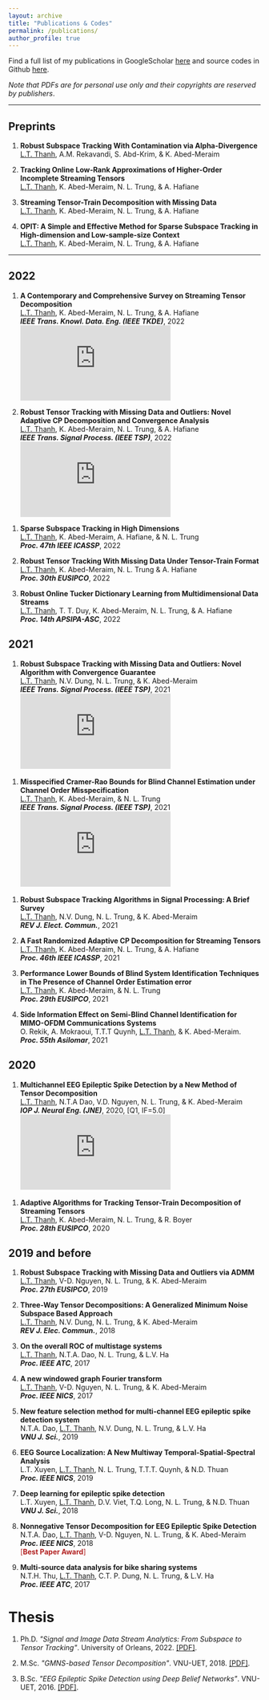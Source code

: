 ```yaml
---
layout: archive
title: "Publications & Codes"
permalink: /publications/
author_profile: true
---
```


Find a full list of my publications in GoogleScholar [here](https://scholar.google.com.vn/citations?user=_6GEXU4AAAAJ&hl=en) and source codes in Github [here](https://github.com/thanhtbt).

*Note that PDFs are for personal use only and their copyrights are reserved by publishers*.

---

Preprints
----

1.  **Robust Subspace Tracking With Contamination via Alpha-Divergence**<br> <span style="text-decoration:underline">L.T. Thanh</span>, A.M. Rekavandi, S. Abd-Krim, & K. Abed-Meraim<br> <a href="https://www.techrxiv.org/articles/preprint/Robust_Subspace_Tracking_With_Contamination_Mitigation_via_-Divergence/21385335"><i class="fas fa-fw fa-link zoom"></i></a> <a href="https://thanhtbt.github.io/files/2023_aFAPI.pdf"><i class="fas fa-fw fa-file-pdf zoom"></i></a> <a href="https://github.com/thanhtbt/aFAPI"><i class="fab fa-fw fa-github zoom"></i></a>


1.  **Tracking Online Low-Rank Approximations of Higher-Order Incomplete Streaming Tensors**<br> <span style="text-decoration:underline">L.T. Thanh</span>, K. Abed-Meraim, N. L. Trung, & A. Hafiane<br> 
<a href="https://www.techrxiv.org/articles/preprint/Tracking_Online_Low-Rank_Approximations_of_Higher-Order_Incomplete_Streaming_Tensors/19704034"><i class="fas fa-fw fa-link zoom"></i></a> <a href="https://drive.google.com/file/d/12OQrkKvKZVU3-4-3fjtLKLQuplNcOhmZ/view?usp=sharing"><i class="fas fa-fw fa-file-pdf zoom"></i></a> <a href="https://github.com/thanhtbt/tensor_tracking"><i class="fab fa-fw fa-github zoom"></i></a>


1. **Streaming Tensor-Train Decomposition with Missing Data**<br> <span style="text-decoration:underline">L.T. Thanh</span>, K. Abed-Meraim, N. L. Trung, & A. Hafiane<br> 
<a href="https://www.techrxiv.org/articles/preprint/Streaming_Tensor-Train_Decomposition_with_Missing_Data/20141156"><i class="fas fa-fw fa-link zoom"></i></a> <a href="https://github.com/thanhtbt/ATT-miss"><i class="fab fa-fw fa-github zoom"></i></a>


1. **OPIT: A Simple and Effective Method for Sparse Subspace Tracking in High-dimension and Low-sample-size Context**<br> <span style="text-decoration:underline">L.T. Thanh</span>, K. Abed-Meraim, N. L. Trung, & A. Hafiane<br>  <a href="https://github.com/thanhtbt/SST"><i class="fab fa-fw fa-github zoom"></i></a> 


---

2022
----


1. **A Contemporary and Comprehensive Survey on Streaming Tensor Decomposition**<br> <span style="text-decoration:underline">L.T. Thanh</span>, K. Abed-Meraim, N. L. Trung, & A. Hafiane<br> ***IEEE Trans. Knowl. Data. Eng. (IEEE TKDE)***, 2022<br>  <a href="https://ieeexplore.ieee.org/document/9994046"><i class="fas fa-fw fa-link zoom"></i></a> <a href="https://thanhtbt.github.io/files/2022_TKDE_A%20Contemporary%20and%20Comprehensive%20Survey%20on%20Streaming%20Tensor%20Decomposition.pdf"><i class="fas fa-fw fa-file-pdf zoom"></i></a> [![Citation Badge](https://api.juleskreuer.eu/citation-badge.php?doi=10.1109/TKDE.2022.3230874)](https://juleskreuer.eu/projekte/citation-badge/) <span class="_dimensions_badge_embed_" data-doi="10.1109/TKDE.2022.3230874" data-style="small_rectangle"></span><script async src="https://badge.dimensions.ai/badge.js" charset="utf-8"></script>




1. **Robust Tensor Tracking with Missing Data and Outliers: Novel Adaptive CP Decomposition and Convergence Analysis**<br><span style="text-decoration:underline">L.T. Thanh</span>, K. Abed-Meraim, N. L. Trung, & A. Hafiane<br>***IEEE Trans. Signal Process. (IEEE TSP)***, 2022<br> <a href="https://ieeexplore.ieee.org/document/9866940"><i class="fas fa-fw fa-link zoom"></i></a> <a href="https://thanhtbt.github.io/files/2022_TSP_RACP%20(Raw).pdf"><i class="fas fa-fw fa-file-pdf zoom"></i></a> <a href="https://thanhtbt.github.io/files/2022_TSP_RACP_Supplementary.pdf"><i class="fas fa-fw fa-code zoom"></i></a>
[![Citation Badge](https://api.juleskreuer.eu/citation-badge.php?doi=10.1109/TSP.2022.3201640)](https://juleskreuer.eu/projekte/citation-badge/)
<span class="__dimensions_badge_embed__" data-doi="10.1109/TSP.2022.3201640" data-style="small_rectangle">
 
1. **Sparse Subspace Tracking in High Dimensions**<br><span style="text-decoration:underline">L.T. Thanh</span>, K. Abed-Meraim, A. Hafiane, & N. L. Trung<br>***Proc. 47th IEEE ICASSP***, 2022<br> <a href="https://ieeexplore.ieee.org/document/9746546"><i class="fas fa-fw fa-link zoom"></i></a> <a href="https://thanhtbt.github.io/files/2022_ICASSP%20-%20Sparse%20Subspace%20Tracking%20in%20High%20Dimensions.pdf"><i class="fas fa-fw fa-file-pdf zoom"></i></a> <a href="https://github.com/thanhtbt/SST"><i class="fab fa-fw fa-github zoom"></i></a>



1. **Robust Tensor Tracking With Missing Data Under Tensor-Train Format**<br><span style="text-decoration:underline">L.T. Thanh</span>, K. Abed-Meraim, N. L. Trung & A. Hafiane<br>***Proc. 30th EUSIPCO***, 2022<br> <a href="https://ieeexplore.ieee.org/document/9909702"><i class="fas fa-fw fa-link zoom"></i></a> <a href="https://thanhtbt.github.io/files/2022_EUSIPCO-Robust%20Tensor%20Tracking%20with%20Missing%20Data%20under%20Tensor-Train%20Format.pdf"><i class="fas fa-fw fa-file-pdf zoom"></i></a> <a href="https://github.com/thanhtbt/ROBOT"><i class="fab fa-fw fa-github zoom"></i></a>




1. **Robust Online Tucker Dictionary Learning from Multidimensional Data Streams**<br><span style="text-decoration:underline">L.T. Thanh</span>, T. T. Duy, K. Abed-Meraim, N. L. Trung, & A. Hafiane<br> ***Proc. 14th APSIPA-ASC***, 2022<br> <a href="https://ieeexplore.ieee.org/document/9980029"><i class="fas fa-fw fa-link zoom"></i></a> <a href="https://thanhtbt.github.io/files/2022_APSIPA_Robust%20Online%20Tucker%20Dictionary%20Learning%20from%20Multidimensional%20Data%20Streams.pdf"><i class="fas fa-fw fa-file-pdf zoom"></i></a> <a href="https://github.com/thanhtbt/ROTDL"><i class="fab fa-fw fa-github zoom"></i></a>


2021
----
1. **Robust Subspace Tracking with Missing Data and Outliers: Novel Algorithm with Convergence Guarantee**<br><span style="text-decoration:underline">L.T. Thanh</span>, N.V. Dung, N. L. Trung, & K. Abed-Meraim<br>***IEEE Trans. Signal Process. (IEEE TSP)***, 2021<br> <a href="https://ieeexplore.ieee.org/document/9381678"><i class="fas fa-fw fa-link zoom"></i></a> <a href="https://thanhtbt.github.io/files/2021_TSP_PETRELS-ADMM%20(Raw).pdf"><i class="fas fa-fw fa-file-pdf zoom"></i></a> <a href="https://github.com/thanhtbt/RST"><i class="fab fa-fw fa-github zoom"></i></a> <a href="https://thanhtbt.github.io/files/2021_TSP_Supplementary.pdf"><i class="fas fa-fw fa-code zoom"></i></a> [![Citation Badge](https://api.juleskreuer.eu/citation-badge.php?doi=10.1109/TSP.2021.3066795)](https://juleskreuer.eu/projekte/citation-badge/)
<span class="__dimensions_badge_embed__" data-doi="10.1109/TSP.2021.3066795" data-style="small_rectangle">


 
1. **Misspecified Cramer-Rao Bounds for Blind Channel Estimation under Channel Order Misspecification**<br> <span style="text-decoration:underline">L.T. Thanh</span>, K. Abed-Meraim, & N. L. Trung<br>***IEEE Trans. Signal Process. (IEEE TSP)***, 2021<br> <a href="https://ieeexplore.ieee.org/document/9537597"><i class="fas fa-fw fa-link zoom"></i></a> <a href="https://thanhtbt.github.io/files/2021_TSP_MCRB%20(Raw).pdf"><i class="fas fa-fw fa-file-pdf zoom"></i></a>
[![Citation Badge](https://api.juleskreuer.eu/citation-badge.php?doi=10.1109/TSP.2021.3111558)](https://juleskreuer.eu/projekte/citation-badge/) 
<span class="__dimensions_badge_embed__" data-doi="10.1109/TSP.2021.3111558" data-style="small_rectangle">

 
1. **Robust Subspace Tracking Algorithms in Signal Processing: A Brief Survey**<br><span style="text-decoration:underline">L.T. Thanh</span>, N.V. Dung, N. L. Trung, & K. Abed-Meraim<br>***REV J. Elect. Commun.***, 2021<br> <a href="https://rev-jec.org/index.php/rev-jec/article/view/270"><i class="fas fa-fw fa-link zoom"></i></a> <a href="https://thanhtbt.github.io/files/2021_JEC_Robust%20Subspace%20Tracking%20Algorithms%20in%20Signal%20Processing.pdf"><i class="fas fa-fw fa-file-pdf zoom"></i></a>


1. **A Fast Randomized Adaptive CP Decomposition for Streaming Tensors**<br><span style="text-decoration:underline">L.T. Thanh</span>, K. Abed-Meraim, N. L. Trung, & A. Hafiane<br> ***Proc. 46th IEEE ICASSP***, 2021<br> <a href="https://ieeexplore.ieee.org/document/9413554"><i class="fas fa-fw fa-link zoom"></i></a> <a href="https://thanhtbt.github.io/files/2021_ICASSP%20-%20Randomized%20Adaptive%20CP%20Algorithm.pdf"><i class="fas fa-fw fa-file-pdf zoom"></i></a> <a href="https://github.com/thanhtbt/ROLCP"><i class="fab fa-fw fa-github zoom"></i></a>  



1. **Performance Lower Bounds of Blind System Identification Techniques in The Presence of Channel Order Estimation error**<br><span style="text-decoration:underline">L.T. Thanh</span>, K. Abed-Meraim, & N. L. Trung<br> ***Proc. 29th EUSIPCO***, 2021<br> <a href="https://ieeexplore.ieee.org/document/9615921"><i class="fas fa-fw fa-link zoom"></i></a> <a href="https://thanhtbt.github.io/files/2021_EUSIPCO_Perforamnce%20lower%20bounds%20of%20blind%20system%20identification%20techniques%20in%20the%20presence%20of%20channel%20order%20estimation%20error.pdf"><i class="fas fa-fw fa-file-pdf zoom"></i></a>  


1. **Side Information Effect on Semi-Blind Channel Identification for MIMO-OFDM Communications Systems**<br>O. Rekik, A. Mokraoui, T.T.T Quynh, <span style="text-decoration:underline">L.T. Thanh</span>, & K. Abed-Meraim.  <br> ***Proc. 55th Asilomar***, 2021 <br> <a href="https://ieeexplore.ieee.org/document/9723265"><i class="fas fa-fw fa-link zoom"></i></a> <a href="https://thanhtbt.github.io/files/2021_Asilomar_Side%20Information%20Effect%20on%20Semi-Blind%20Channel%20Identification%20for%20MIMO-OFDM%20Communications.pdf"><i class="fas fa-fw fa-file-pdf zoom"></i></a>  


2020
----

1. **Multichannel EEG Epileptic Spike Detection by a New Method of Tensor Decomposition**<br><span style="text-decoration:underline">L.T. Thanh</span>, N.T.A Dao, V.D. Nguyen, N. L. Trung, & K. Abed-Meraim<br>***IOP J. Neural Eng. (JNE)***, 2020, [Q1, IF=5.0] <br>   <a href="https://iopscience.iop.org/article/10.1088/1741-2552/ab5247"><i class="fas fa-fw fa-link zoom"></i></a> <a href="https://thanhtbt.github.io/files/2020_JNE(Raw).pdf"><i class="fas fa-fw fa-file-pdf zoom"></i></a> <a href="https://thanhtbt.github.io/files/EEG_Ten_Technical_Report_Final.pdf"><i class="fas fa-fw fa-code zoom"></i></a> [![Citation Badge](https://api.juleskreuer.eu/citation-badge.php?doi=10.1088/1741-2552/ab5247)](https://juleskreuer.eu/projekte/citation-badge/)
<span class="__dimensions_badge_embed__" data-doi="10.1088/1741-2552/ab5247" data-style="small_rectangle">
 
 

 
 

1. **Adaptive Algorithms for Tracking Tensor-Train Decomposition of Streaming Tensors**<br><span style="text-decoration:underline">L.T. Thanh</span>, K. Abed-Meraim, N. L. Trung, & R. Boyer<br> ***Proc. 28th EUSIPCO***, 2020<br> <a href="https://ieeexplore.ieee.org/document/9287780"><i class="fas fa-fw fa-link zoom"></i></a> <a href="https://thanhtbt.github.io/files/2020_EUSIPCO%20-%20Adaptive%20Algorithms%20for%20Tracking%20Tensor-Train%20Decomposition%20of%20Streaming%20Tensors.pdf"><i class="fas fa-fw fa-file-pdf zoom"></i></a> <a href="https://github.com/thanhtbt/ATT"><i class="fab fa-fw fa-github zoom"></i></a>



2019 and before
----
1. **Robust Subspace Tracking with Missing Data and Outliers via ADMM**<br><span style="text-decoration:underline">L.T. Thanh</span>, V-D. Nguyen, N. L. Trung,  & K. Abed-Meraim<br>***Proc. 27th EUSIPCO***, 2019<br> <a href="https://ieeexplore.ieee.org/document/8903031"><i class="fas fa-fw fa-link zoom"></i></a> <a href="https://thanhtbt.github.io/files/2019_EUSIPCO%20-%20Robust%20Subspace%20Tracking%20with%20Missing%20Data%20and%20Outliers%20via%20ADMM.pdf"><i class="fas fa-fw fa-file-pdf zoom"></i></a> <a href="https://github.com/thanhtbt/RST"><i class="fab fa-fw fa-github zoom"></i></a>
 
 

1. **Three-Way Tensor Decompositions: A Generalized Minimum Noise Subspace Based Approach**<br><span style="text-decoration:underline">L.T. Thanh</span>, N.V. Dung, N. L. Trung, & K. Abed-Meraim<br>***REV J. Elec. Commun.***, 2018<br> <a href="https://rev-jec.org/index.php/rev-jec/article/view/196"><i class="fas fa-fw fa-link zoom"></i></a> <a href="https://thanhtbt.github.io/files/2018%20JEC-Three-Way%20Tensor%20Decompositions%20A%20Generalized%20Minimum%20Noise%20Subspace.pdf"><i class="fas fa-fw fa-file-pdf zoom"></i></a>  


1. **On the overall ROC of multistage systems**<br><span style="text-decoration:underline">L.T. Thanh</span>, N.T.A. Dao, N. L. Trung, & L.V. Ha<br>***Proc. IEEE ATC***, 2017<br> <a href="https://ieeexplore.ieee.org/document/8167623"><i class="fas fa-fw fa-link zoom"></i></a> <a href="https://eprints.uet.vnu.edu.vn/eprints/id/eprint/2595/1/1570379504.pdf"><i class="fas fa-fw fa-file-pdf zoom"></i></a> <a href="https://github.com/thanhtbt/ROC"><i class="fab fa-fw fa-github zoom"></i></a>


1. **A new windowed graph Fourier transform**<br><span style="text-decoration:underline">L.T. Thanh</span>, V-D. Nguyen, N. L. Trung, & K. Abed-Meraim<br>  ***Proc. IEEE NICS***, 2017<br> <a href="https://ieeexplore.ieee.org/document/8108055"><i class="fas fa-fw fa-link zoom"></i></a> <a href="https://eprints.uet.vnu.edu.vn/eprints/id/eprint/3034/1/1570395521%20%281%29.pdf"><i class="fas fa-fw fa-file-pdf zoom"></i></a>  
 

1. **New feature selection method for multi-channel EEG epileptic spike detection system**<br>N.T.A. Dao, <span style="text-decoration:underline">L.T. Thanh</span>, N.V. Dung, N. L. Trung, & L.V. Ha<br> ***VNU J. Sci.***, 2019<br> 
<a href="https://jcsce.vnu.edu.vn/index.php/jcsce/article/view/230"><i class="fas fa-fw fa-link zoom"></i></a> <a href="https://thanhtbt.github.io/files/2019%20VNU-JCSCE-New%20feature%20selection%20method%20for%20multi-channel%20EEG%20epileptic%20spike%20detection.pdf"><i class="fas fa-fw fa-file-pdf zoom"></i></a>  


1. **EEG Source Localization: A New Multiway Temporal-Spatial-Spectral Analysis**<br> L.T. Xuyen, <span style="text-decoration:underline">L.T. Thanh</span>, N. L. Trung, T.T.T. Quynh, & N.D. Thuan<br> ***Proc. IEEE NICS***, 2019<br> <a href="https://ieeexplore.ieee.org/document/9023865"><i class="fas fa-fw fa-link zoom"></i></a> <a href="https://eprints.uet.vnu.edu.vn/eprints/id/eprint/3834/1/NICS2019_final_1570595451.pdf"><i class="fas fa-fw fa-file-pdf zoom"></i></a>  

1. **Deep learning for epileptic spike detection**<br>L.T. Xuyen, <span style="text-decoration:underline">L.T. Thanh</span>, D.V. Viet, T.Q. Long, N. L. Trung, & N.D. Thuan<br>***VNU J. Sci.***, 2018<br> <a href="https://jcsce.vnu.edu.vn/index.php/jcsce/article/view/156"><i class="fas fa-fw fa-link zoom"></i></a> <a href="https://thanhtbt.github.io/files/2017%20VNU-JCSCE-Deep%20Learning%20for%20Epileptic%20Spike%20Detection.pdf"><i class="fas fa-fw fa-file-pdf zoom"></i></a>  

1. **Nonnegative Tensor Decomposition for EEG Epileptic Spike Detection**<br>  N.T.A. Dao, <span style="text-decoration:underline">L.T. Thanh</span>, V-D. Nguyen, N. L. Trung, & K. Abed-Meraim<br> ***Proc. IEEE NICS***, 2018<br> 
 <a href="https://ieeexplore.ieee.org/document/8606822"><i class="fas fa-fw fa-link zoom"></i></a> <a href="https://repository.vnu.edu.vn/bitstream/VNU_123/137923/1/2018_KY_Nonnegative_Tensor_Decomposition.pdf"><i class="fas fa-fw fa-file-pdf zoom"></i></a> <span style="color:#B22222">[**Best Paper Award**]</span>
 
1. **Multi-source data analysis for bike sharing systems**<br>N.T.H. Thu, <span style="text-decoration:underline">L.T. Thanh</span>, C.T. P. Dung, N. L. Trung, & L.V. Ha<br> ***Proc. IEEE ATC***, 2017<br> <a href="https://ieeexplore.ieee.org/document/8167624"><i class="fas fa-fw fa-link zoom"></i></a> <a href="https://eprints.uet.vnu.edu.vn/eprints/id/eprint/2596/1/1570380069.pdf"><i class="fas fa-fw fa-file-pdf zoom"></i></a> 
 
 

Thesis
=====

1. Ph.D. *"Signal and Image Data Stream Analytics: From Subspace to Tensor Tracking"*. University of Orleans, 2022.  <a href="https://thanhtbt.github.io/files/Thesis_LTThanh_10pt.pdf">[PDF]</a>.

1. M.Sc. *"GMNS-based Tensor Decomposition"*. VNU-UET, 2018. [[PDF]](https://drive.google.com/file/d/1XVqd0ESbK4vAvaO8jELdOwkXNKBF0sux/view).

1. B.Sc. *"EEG Epileptic Spike Detection using Deep Belief Networks"*. VNU-UET, 2016. [[PDF]](https://drive.google.com/file/d/1XUmCnS4TsY_weq0mm90Bz5YHb4-t6ath/view). 
